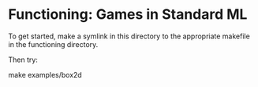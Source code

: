 Functioning: Games in Standard ML
=================================

To get started, make a symlink in this directory
to the appropriate makefile in the functioning directory.

Then try:

make examples/box2d